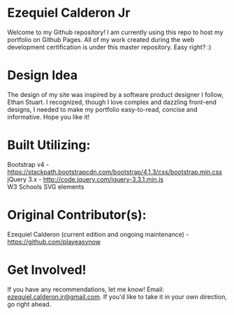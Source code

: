 # Ezequiel Calderon Jr
Welcome to my Github repository! I am currently using this repo to host my portfolio on Github Pages. All of my work created during the web development certification is under this master repository. Easy right? :) 

# Design Idea
The design of my site was inspired by a software product designer I follow, Ethan Stuart. I recognized, though I love complex and dazzling front-end designs, I needed to make my portfolio easy-to-read, concise and informative. Hope you like it!

# Built Utilizing: 
Bootstrap v4 - <https://stackpath.bootstrapcdn.com/bootstrap/4.1.3/css/bootstrap.min.css> \
jQuery 3.x - <http://code.jquery.com/jquery-3.3.1.min.js> \
W3 Schools SVG elements

# Original Contributor(s):
Ezequiel Calderon (current edition and ongoing maintenance) - <https://github.com/playeasynow>

# Get Involved!
If you have any recommendations, let me know! Email: ezequiel.calderon.jr@gmail.com. If you'd like to take it in your own direction, go right ahead. 
